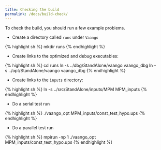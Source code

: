 ```yaml
---
title: Checking the build
permalink: /docs/build-check/
---
```


To check the build, you should run a few example problems.

* Create a directory called `runs` under `Vaango`

{% highlight sh %}
     mkdir runs
{% endhighlight %}

* Create links to the optimized and debug executables:

{% highlight sh %}
     cd runs
     ln -s ../dbg/StandAlone/vaango vaango_dbg
     ln -s ../opt/StandAlone/vaango vaango_dbg
{% endhighlight %}

* Create links to the `inputs` directory:

{% highlight sh %}
     ln -s ../src/StandAlone/inputs/MPM MPM_inputs
{% endhighlight %}

* Do a serial test run

{% highlight sh %}
     ./vaango_opt MPM_inputs/const_test_hypo.ups
{% endhighlight %}

* Do a parallel test run

{% highlight sh %}
    mpirun  -np 1 ./vaango_opt MPM_inputs/const_test_hypo.ups
{% endhighlight %}

